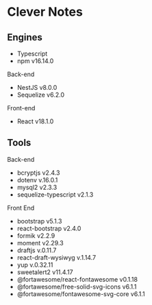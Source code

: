 # Clever Notes

## Engines

* Typescript
* npm v16.14.0

Back-end
* NestJS v8.0.0
* Sequelize v6.2.0

Front-end
* React v18.1.0

## Tools

Back-end
* bcryptjs v2.4.3
* dotenv v.16.0.1
* mysql2 v2.3.3
* sequelize-typescript v2.1.3

Front End
* bootstrap v5.1.3
* react-bootstrap v2.4.0
* formik v2.2.9
* moment v2.29.3
* draftjs v.0.11.7
* react-draft-wysiwyg v.1.14.7
* yup v.0.32.11
* sweetalert2 v11.4.17
* @fortawesome/react-fontawesome v0.1.18
* @fortawesome/free-solid-svg-icons v6.1.1
* @fortawesome/fontawesome-svg-core v6.1.1
